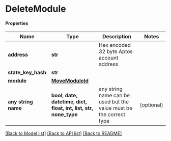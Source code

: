 # DeleteModule

#### Properties
Name | Type | Description | Notes
------------ | ------------- | ------------- | -------------
**address** | **str** | Hex encoded 32 byte Aptos account address | 
**state_key_hash** | **str** |  | 
**module** | [**MoveModuleId**](MoveModuleId.md) |  | 
**any string name** | **bool, date, datetime, dict, float, int, list, str, none_type** | any string name can be used but the value must be the correct type | [optional]

[[Back to Model list]](../README.md#documentation-for-models) [[Back to API list]](../README.md#documentation-for-api-endpoints) [[Back to README]](../README.md)

